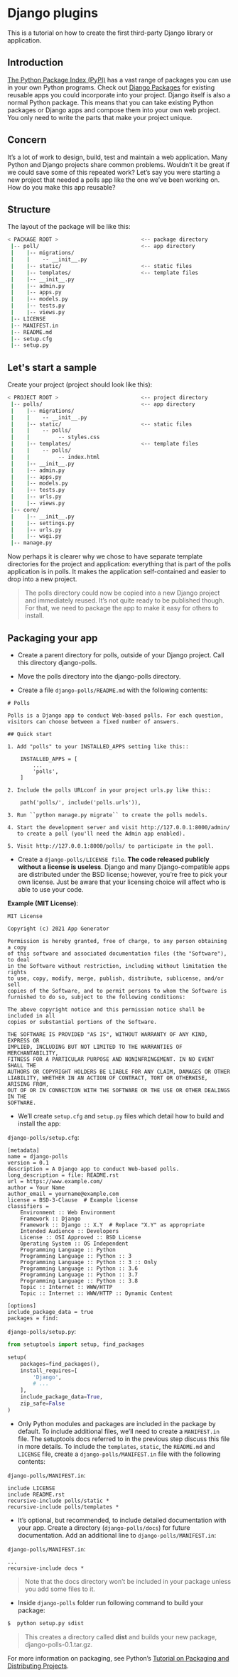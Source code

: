 # Django plugins

This is a tutorial on how to create the first third-party Django library or application.

## Introduction

[The Python Package Index (PyPI)](https://pypi.org/) has a vast range of packages you can use in your own Python programs.
Check out [Django Packages](https://djangopackages.org/) for existing reusable apps you could incorporate into your project. Django itself is also a normal Python package. This means that you can take existing Python packages or Django apps and compose them into your own web project. You only need to write the parts that make your project unique.

## Concern

It’s a lot of work to design, build, test and maintain a web application. Many Python and Django projects share common problems. Wouldn’t it be great if we could save some of this repeated work?
Let’s say you were starting a new project that needed a polls app like the one we’ve been working on. How do you make this app reusable?

## Structure

The layout of the package will be like this:

```bash
< PACKAGE ROOT >                          <-- package directory
 |-- poll/                                <-- app directory
 |    |-- migrations/
 |    |    -- __init__.py
 |    |-- static/                         <-- static files
 |    |-- templates/                      <-- template files
 |    |-- __init__.py
 |    |-- admin.py
 |    |-- apps.py
 |    |-- models.py
 |    |-- tests.py
 |    |-- views.py
 |-- LICENSE
 |-- MANIFEST.in
 |-- README.md
 |-- setup.cfg
 |-- setup.py
```

## Let's start a sample

Create your project (project should look like this):

```bash
< PROJECT ROOT >                          <-- project directory
 |-- polls/                               <-- app directory
 |    |-- migrations/
 |    |    -- __init__.py
 |    |-- static/                         <-- static files
 |    |    -- polls/
 |    |         -- styles.css
 |    |-- templates/                      <-- template files
 |    |    -- polls/
 |    |         -- index.html
 |    |-- __init__.py
 |    |-- admin.py
 |    |-- apps.py
 |    |-- models.py
 |    |-- tests.py
 |    |-- urls.py
 |    |-- views.py
 |-- core/
 |    |-- __init__.py
 |    |-- settings.py
 |    |-- urls.py
 |    |-- wsgi.py
 |-- manage.py
```

Now perhaps it is clearer why we chose to have separate template directories for the project and application: everything that is part of the polls application is in polls. It makes the application self-contained and easier to drop into a new project.

> The polls directory could now be copied into a new Django project and immediately reused. It’s not quite ready to be published though. For that, we need to package the app to make it easy for others to install.

## Packaging your app

- Create a parent directory for polls, outside of your Django project. Call this directory django-polls.

- Move the polls directory into the django-polls directory.

- Create a file `django-polls/README.md` with the following contents:

```text
# Polls

Polls is a Django app to conduct Web-based polls. For each question,
visitors can choose between a fixed number of answers.

## Quick start

1. Add "polls" to your INSTALLED_APPS setting like this::

    INSTALLED_APPS = [
        ...
        'polls',
    ]

2. Include the polls URLconf in your project urls.py like this::

    path('polls/', include('polls.urls')),

3. Run ``python manage.py migrate`` to create the polls models.

4. Start the development server and visit http://127.0.0.1:8000/admin/
   to create a poll (you'll need the Admin app enabled).

5. Visit http://127.0.0.1:8000/polls/ to participate in the poll.
```

- Create a `django-polls/LICENSE file`. **The code released publicly without a license is useless**. Django and many Django-compatible apps are distributed under the BSD license; however, you’re free to pick your own license. Just be aware that your licensing choice will affect who is able to use your code.

**Example (MIT License)**:
```text
MIT License

Copyright (c) 2021 App Generator

Permission is hereby granted, free of charge, to any person obtaining a copy
of this software and associated documentation files (the "Software"), to deal
in the Software without restriction, including without limitation the rights
to use, copy, modify, merge, publish, distribute, sublicense, and/or sell
copies of the Software, and to permit persons to whom the Software is
furnished to do so, subject to the following conditions:

The above copyright notice and this permission notice shall be included in all
copies or substantial portions of the Software.

THE SOFTWARE IS PROVIDED "AS IS", WITHOUT WARRANTY OF ANY KIND, EXPRESS OR
IMPLIED, INCLUDING BUT NOT LIMITED TO THE WARRANTIES OF MERCHANTABILITY,
FITNESS FOR A PARTICULAR PURPOSE AND NONINFRINGEMENT. IN NO EVENT SHALL THE
AUTHORS OR COPYRIGHT HOLDERS BE LIABLE FOR ANY CLAIM, DAMAGES OR OTHER
LIABILITY, WHETHER IN AN ACTION OF CONTRACT, TORT OR OTHERWISE, ARISING FROM,
OUT OF OR IN CONNECTION WITH THE SOFTWARE OR THE USE OR OTHER DEALINGS IN THE
SOFTWARE.
```


- We’ll create `setup.cfg` and `setup.py` files which detail how to build and install the app:

`django-polls/setup.cfg`:
```metadata json
[metadata]
name = django-polls
version = 0.1
description = A Django app to conduct Web-based polls.
long_description = file: README.rst
url = https://www.example.com/
author = Your Name
author_email = yourname@example.com
license = BSD-3-Clause  # Example license
classifiers =
    Environment :: Web Environment
    Framework :: Django
    Framework :: Django :: X.Y  # Replace "X.Y" as appropriate
    Intended Audience :: Developers
    License :: OSI Approved :: BSD License
    Operating System :: OS Independent
    Programming Language :: Python
    Programming Language :: Python :: 3
    Programming Language :: Python :: 3 :: Only
    Programming Language :: Python :: 3.6
    Programming Language :: Python :: 3.7
    Programming Language :: Python :: 3.8
    Topic :: Internet :: WWW/HTTP
    Topic :: Internet :: WWW/HTTP :: Dynamic Content

[options]
include_package_data = true
packages = find:
```

`django-polls/setup.py`:
```python
from setuptools import setup, find_packages

setup(
    packages=find_packages(),
    install_requires=[
        'Django',
        # ...
    ],
    include_package_data=True,
    zip_safe=False
)
```

- Only Python modules and packages are included in the package by default. To include additional files, we’ll need to create a `MANIFEST.in` file. The setuptools docs referred to in the previous step discuss this file in more details. To include the `templates`, `static`, the `README.md` and `LICENSE` file, create a `django-polls/MANIFEST.in` file with the following contents:

`django-polls/MANIFEST.in`:
```text
include LICENSE
include README.rst
recursive-include polls/static *
recursive-include polls/templates *
```

- It’s optional, but recommended, to include detailed documentation with your app. Create a directory (`django-polls/docs`) for future documentation. Add an additional line to `django-polls/MANIFEST.in`:

`django-polls/MANIFEST.in`:
```text
...
recursive-include docs *
```
> Note that the docs directory won’t be included in your package unless you add some files to it.

- Inside `django-polls` folder run following command to build your package:
```bash
$  python setup.py sdist
```
> This creates a directory called **dist** and builds your new package, django-polls-0.1.tar.gz.


For more information on packaging, see Python’s [Tutorial on Packaging and Distributing Projects](https://packaging.python.org/tutorials/packaging-projects/).
